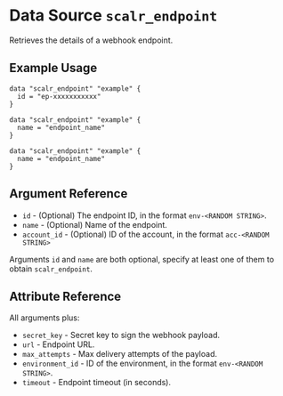 
# Data Source `scalr_endpoint` 

Retrieves the details of a webhook endpoint.

## Example Usage

```hcl
data "scalr_endpoint" "example" {
  id = "ep-xxxxxxxxxxx"
}
```

```hcl
data "scalr_endpoint" "example" {
  name = "endpoint_name"
}
```

```hcl
data "scalr_endpoint" "example" {
  name = "endpoint_name"
}
```

## Argument Reference

* `id` - (Optional) The endpoint ID, in the format `env-<RANDOM STRING>`.
* `name` - (Optional) Name of the endpoint.
* `account_id` - (Optional) ID of the account, in the format `acc-<RANDOM STRING>`

Arguments `id` and `name` are both optional, specify at least one of them to obtain `scalr_endpoint`.

## Attribute Reference

All arguments plus:

* `secret_key` - Secret key to sign the webhook payload. 
* `url` - Endpoint URL. 
* `max_attempts` - Max delivery attempts of the payload.
* `environment_id` - ID of the environment, in the format `env-<RANDOM STRING>`.
* `timeout` - Endpoint timeout (in seconds). 